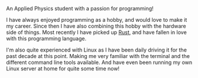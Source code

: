 An Applied Physics student with a passion for programming!

I have always enjoyed programming as a hobby, and would love to make it my career.
Since then I have also combining this hobby with the hardware side of things.
Most recently I have picked up [Rust], and have fallen in love with this programming language.

I'm also quite experienced with Linux as I have been daily driving it for the past decade at this point.
Making me very familiar with the terminal and the different command line tools available.
And have even been running my own Linux server at home for quite some time now!

[Rust]: https://rust-lang.org
